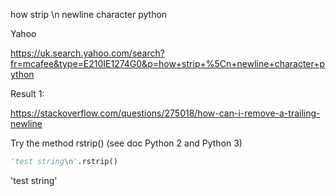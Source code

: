 how strip \n newline character python 

Yahoo

https://uk.search.yahoo.com/search?fr=mcafee&type=E210IE1274G0&p=how+strip+%5Cn+newline+character+python

Result 1:

https://stackoverflow.com/questions/275018/how-can-i-remove-a-trailing-newline

Try the method rstrip() (see doc Python 2 and Python 3)

```python
'test string\n'.rstrip()
```

'test string'

